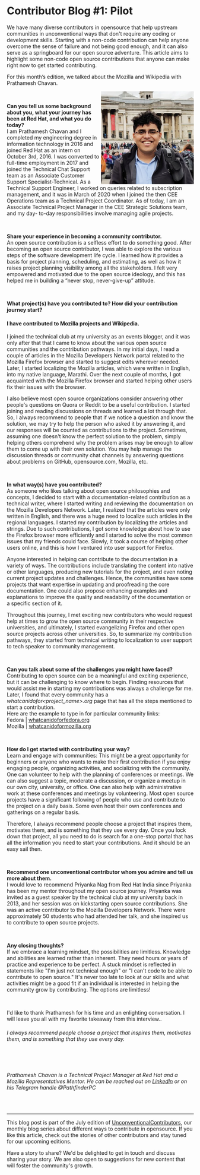 # Contributor Blog #1: Pilot


We have many diverse contributors in opensource that help upstream communities in unconventional ways that don't require any coding or development skills. Starting with a non-code contribution can help anyone overcome the sense of failure and not being good enough, and it can also serve as a springboard for our open source adventure. This article aims to highlight some non-code open source contributions that anyone can make right now to get started contributing.

For this month’s edition, we talked about the Mozilla and Wikipedia with Prathamesh Chavan.

<a href="/images/unconventionalcontributors/prathameshchavan/prathameshchavan.png" target="_blank"><img src="/images/unconventionalcontributors/prathameshchavan/prathameshchavan.png" width="250px" align="right" /></a>


<br/>

**Can you tell us some background about you, what your journey has been at Red Hat, and what you do today?**
<br/>
I am Prathamesh Chavan and I completed my engineering degree in information technology in 2016 and joined Red Hat as an intern on October 3rd, 2016. I was converted to full-time employment in 2017 and joined the Technical Chat Support team as an Associate Customer Support Specialist-Technical. As a Technical Support Engineer, I worked on queries related to subscription management, and it was in March of 2020 when I joined the then CEE Operations team as a Technical Project Coordinator. As of today, I am an Associate Technical Project Manager in the CEE Strategic Solutions team, and my day- to-day responsibilities involve managing agile projects.

<br/>

**Share your experience in becoming a community contributor.**
<br/>
An open source contribution is a selfless effort to do something good. After becoming an open source contributor, I was able to explore the various steps of the software development life cycle. I learned how it provides a basis for project planning, scheduling, and estimating, as well as how it raises project planning visibility among all the stakeholders. I felt very empowered and motivated due to the open source ideology, and this has helped me in building a “never stop, never-give-up” attitude.

<br/>

**What project(s) have you contributed to? How did your contribution journey start?**
<br/>
#### I have contributed to Mozilla projects and Wikipedia.
I joined the technical club at my university as an events blogger, and it was only after that that I came to know about the various open source communities and the contribution pathways.
 In my initial days, I read a couple of articles in the Mozilla Developers Network portal related to the Mozilla Firefox browser and started to suggest edits wherever needed. Later, I started localizing the Mozilla articles, which were written in English, into my native language, Marathi. Over the next couple of months, I got acquainted with the Mozilla Firefox browser and started helping other users fix their issues with the browser.

I also believe most open source organizations consider answering other people's questions on Quora or Reddit to be a useful contribution. I started joining and reading discussions on threads and learned a lot through that. So, I always recommend to people that if we notice a question and know the solution, we may try to help the person who asked it by answering it, and our responses will be counted as contributions to the project. Sometimes, assuming one doesn't know the perfect solution to the problem, simply helping others comprehend why the problem arises may be enough to allow them to come up with their own solution. You may help manage the discussion threads or community chat channels by answering questions about problems on GitHub, opensource.com, Mozilla, etc.

<br/>

**In what way(s) have you contributed?**
<br/>
As someone who likes talking about open source philosophies and concepts, I decided to start with a documentation-related contribution as a technical writer, where I started writing and reviewing the documentation on the Mozilla Developers Network. Later, I realized that the articles were only written in English, and there was a huge need to localize such articles in the regional languages. I started my contribution by localizing the articles and strings. Due to such contributions, I got some knowledge about how to use the Firefox browser more efficiently and I started to solve the most common issues that my friends could face. Slowly, it took a course of helping other users online, and this is how I ventured into user support for Firefox.

Anyone interested in helping can contribute to the documentation in a variety of ways. The contributions include translating the content into native or other languages, producing new tutorials for the project, and even noting current project updates and challenges. Hence, the communities have some projects that want expertise in updating and proofreading the core documentation. One could also propose enhancing examples and explanations to improve the quality and readability of the documentation or a specific section of it.

Throughout this journey, I met exciting new contributors who would request help at times to grow the open source community in their respective universities, and ultimately, I started evangelizing Firefox and other open source projects across other universities. So, to summarize my contribution pathways, they started from technical writing to localization to user support to tech speaker to community management.

<br/>

**Can you talk about some of the challenges you might have faced?**
<br/>
Contributing to open source can be a meaningful and exciting experience, but it can be challenging to know where to begin. Finding resources that would assist me in starting my contributions was always a challenge for me. Later, I found that every community has a *whatcanidofor<project_name>.org* page that has all the steps mentioned to start a contribution.<br/>
Here are the example to type in for particular community links:<br/> 
Fedora | [whatcanidoforfedora.org](https://whatcanidoforfedora.org)<br/>
Mozilla | [whatcanidoformozilla.org](https://whatcanidoformozilla.org)

<br/>

**How do I get started with contributing your way?**
<br/>
Learn and engage with communities: This might be a great opportunity for beginners or anyone who wants to make their first contribution if you enjoy engaging people, organizing activities, and socializing with the community. One can volunteer to help with the planning of conferences or meetings. We can also suggest a topic, moderate a discussion, or organize a meetup in our own city, university, or office. One can also help with administrative work at these conferences and meetings by volunteering. Most open source projects have a significant following of people who use and contribute to the project on a daily basis. Some even host their own conferences and gatherings on a regular basis.

Therefore, I always recommend people choose a project that inspires them, motivates them, and is something that they use every day. Once you lock down that project, all you need to do is search for a one-stop portal that has all the information you need to start your contributions. And it should be an easy sail then.

<br/>

**Recommend one unconventional contributor whom you admire and tell us more about them.**
<br/>
I would love to recommend Priyanka Nag from Red Hat India since Priyanka has been my mentor throughout my open source journey. Priyanka was invited as a guest speaker by the technical club at my university back in 2013, and her session was on kickstarting open source contributions. She was an active contributor to the Mozilla Developers Network. There were approximately 50 students who had attended her talk, and she inspired us to contribute to open source projects.

<br/>

**Any closing thoughts?**
<br/>
If we embrace a learning mindset, the possibilities are limitless. Knowledge and abilities are learned rather than inherent. They need hours or years of practice and experience to be perfect. A stuck mindset is reflected in statements like "I'm just not technical enough" or "I can't code to be able to contribute to open source." It's never too late to look at our skills and what activities might be a good fit if an individual is interested in helping the community grow by contributing. The options are limitless!

<br/>

I'd like to thank Prathamesh for his time and an enlighting conversation. I will leave you all with my favorite takeaway from this interview..
###### I always recommend people choose a project that inspires them, motivates them, and is something that they use every day. 


<br/>
<br/>

*Prathamesh Chavan is a Technical Project Manager at Red Hat and a Mozilla Representatives Mentor. He can be reached out on [LinkedIn](https://www.linkedin.com/in/prathameshpchavan) or on his Telegram handle @PathfinderPC*

<br/>
<br/>

_________________


This blog post is part of the July edition of [UnconventionalContributors](http://www.parthgoswami.com/categories/unconventionalcontributors/), our monthly blog series about different ways to contribute in opensource. If you like this article, check out the stories of other contributors and stay tuned for our upcoming editions. 
<br/>

Have a story to share? We'd be delighted to get in touch and discuss sharing your story. We are also open to suggestions for new content that will foster the community's growth.

